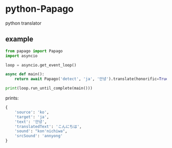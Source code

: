 # python-Papago
python translator

## example
```py
from papago import Papago
import asyncio

loop = asyncio.get_event_loop()

async def main():
    return await Papago('detect', 'ja', '안녕').translate(honorific=True)

print(loop.run_until_complete(main()))
```
prints:
```py
{
    'source': 'ko',
    'target': 'ja', 
    'text': '안녕', 
    'translatedText': 'こんにちは', 
    'sound': "kon'nichiwa", 
    'srcSound': 'annyong'
}
```
